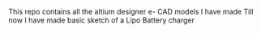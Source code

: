 This repo contains all the altium designer e- CAD models I have made
Till now I have made basic sketch of a Lipo Battery charger
